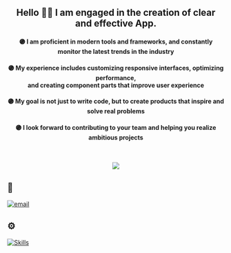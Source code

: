 <div align='center'>
  
  ## Hello 🙋‍♂️ I am engaged in the creation of clear and effective App.

</div>

<div align='center'>
  
  #### 🟣 I am proficient in modern tools and frameworks, and constantly monitor the latest trends in the industry <br>

  #### 🟣 My experience includes customizing responsive interfaces, optimizing performance, <br> and creating component parts that improve user experience <br>

  #### 🟣 My goal is not just to write code, but to create products that inspire and solve real problems

  #### 🟣 I look forward to contributing to your team and helping you realize ambitious projects

<br>

![](https://github-readme-streak-stats.herokuapp.com/?user=thermojam&theme=neon&hide_border=true)<br/>

</div>

## 📨
[![email](https://img.shields.io/badge/Email-D14836?logo=gmail&logoColor=white)](mailto:nmensky@gmail.com)

## ⚙️
[![Skills](https://skillicons.dev/icons?i=html,css,js,react,ts,git,nodejs,webpack,vite)](https://skillicons.dev)

